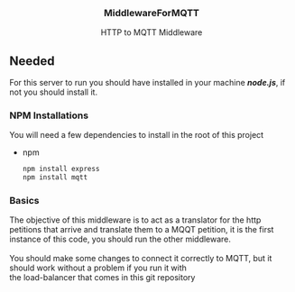 <!-- Improved compatibility of back to top link: See: https://github.com/othneildrew/Best-README-Template/pull/73 -->
<a name="readme-top"></a>
<!--
*** Thanks for checking out the Best-README-Template. If you have a suggestion
*** that would make this better, please fork the repo and create a pull request
*** or simply open an issue with the tag "enhancement".
*** Don't forget to give the project a star!
*** Thanks again! Now go create something AMAZING! :D
-->



<!-- PROJECT SHIELDS -->
<!--
*** I'm using markdown "reference style" links for readability.
*** Reference links are enclosed in brackets [ ] instead of parentheses ( ).
*** See the bottom of this document for the declaration of the reference variables
*** for contributors-url, forks-url, etc. This is an optional, concise syntax you may use.
*** https://www.markdownguide.org/basic-syntax/#reference-style-links
-->



<!-- PROJECT LOGO -->
<br />
<div align="center">

<h3 align="center">MiddlewareForMQTT</h3>

  <p align="center">
    HTTP to MQTT Middleware
    <br />
  </p>
</div>



<!-- Incio -->
## Needed

For this server to run you should have installed in your machine <b><i>node.js</i></b>, if not you should install it.

### NPM Installations

You will need a few dependencies to install in the root of this project
* npm
  ```sh
  npm install express
  npm install mqtt
  ```

### Basics

The objective of this middleware is to act as a translator for the http petitions that arrive and translate them
to a MQQT petition, it is the first instance of this code, you should run the other middleware.
<br><br>
You should make some changes to connect it correctly to MQTT, but it should work without a problem if you run it with  
the load-balancer that comes in this git repository 